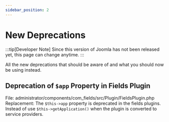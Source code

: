 ```yaml
---
sidebar_position: 2
---
```


New Deprecations
================

:::tip[Developer Note]
  Since this version of Joomla has not been released yet, this page can change anytime.
:::

All the new deprecations that should be aware of and what you should now be using instead.

## Deprecation of `$app` Property in Fields Plugin

File: administrator/components/com_fields/src/Plugin/FieldsPlugin.php
Replacement: The `$this->app` property is deprecated in the fields plugins. Instead of use `$this->getApplication()` when the plugin is converted to service providers.
